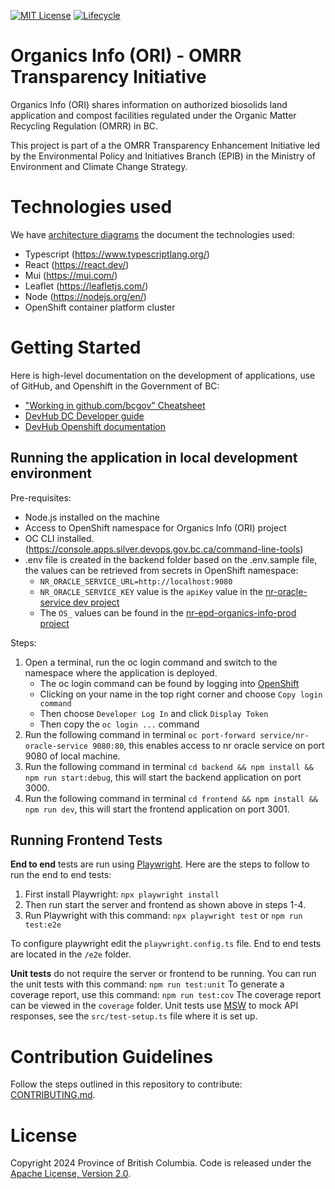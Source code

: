 [![MIT License](https://img.shields.io/github/license/bcgov/quickstart-openshift.svg)](/LICENSE.md)
[![Lifecycle](https://img.shields.io/badge/Lifecycle-Experimental-339999)](https://github.com/bcgov/repomountie/blob/master/doc/lifecycle-badges.md)

# Organics Info (ORI) - OMRR Transparency Initiative

Organics Info (ORI) shares information on authorized biosolids land application and compost facilities regulated under the Organic Matter Recycling Regulation (OMRR) in BC. 

This project is part of a the OMRR Transparency Enhancement Initiative led by the Environmental Policy and Initiatives Branch (EPIB) in the Ministry of Environment and Climate Change Strategy.

# Technologies used

We have [architecture diagrams](.diagrams/architecture) the document the technologies used:

- Typescript (https://www.typescriptlang.org/)
- React (https://react.dev/)
- Mui (https://mui.com/)
- Leaflet (https://leafletjs.com/)
- Node (https://nodejs.org/en/)
- OpenShift container platform cluster

# Getting Started

Here is high-level documentation on the development of applications, use of GitHub, and Openshift in the Government of BC: 
- ["Working in github.com/bcgov" Cheatsheet](https://github.com/bcgov/BC-Policy-Framework-For-GitHub/blob/master/BC-Gov-Org-HowTo/Cheatsheet.md)
- [DevHub DC Developer guide](https://developer.gov.bc.ca/docs/default/component/bc-developer-guide/)
- [DevHub Openshift documentation](https://developer.gov.bc.ca/docs/default/component/platform-developer-docs)

## Running the application in local development environment

Pre-requisites:

- Node.js installed on the machine
- Access to OpenShift namespace for Organics Info (ORI) project
- OC CLI installed.(https://console.apps.silver.devops.gov.bc.ca/command-line-tools)
- .env file is created in the backend folder based on the .env.sample file, the values can be retrieved from secrets in
  OpenShift namespace: 
  - `NR_ORACLE_SERVICE_URL=http://localhost:9080`
  - `NR_ORACLE_SERVICE_KEY` value is the `apiKey` value in the [nr-oracle-service dev project](https://console.apps.silver.devops.gov.bc.ca/k8s/ns/d37bb7-dev/secrets/nr-oracle-service)
  -  The `OS_` values can be found in the [nr-epd-organics-info-prod project](https://console.apps.silver.devops.gov.bc.ca/k8s/ns/d37bb7-prod/secrets/nr-epd-organics-info-prod)

Steps:

1. Open a terminal, run the oc login command and switch to the namespace where the application is deployed.
   - The oc login command can be found by logging into [OpenShift](https://console.apps.silver.devops.gov.bc.ca/)
   - Clicking on your name in the top right corner and choose `Copy login command` 
   - Then choose `Developer Log In` and click `Display Token`
   - Then copy the `oc login ...` command
2. Run the following command in terminal `oc port-forward service/nr-oracle-service 9080:80`, this enables access to nr
   oracle service on port 9080 of local machine.
3. Run the following command in terminal `cd backend && npm install && npm run start:debug`, this will start the backend
   application on port 3000.
4. Run the following command in terminal `cd frontend && npm install && npm run dev`, this will start the frontend
   application on port 3001.

## Running Frontend Tests

**End to end** tests are run using [Playwright](https://playwright.dev/).
Here are the steps to follow to run the end to end tests:
1. First install Playwright: `npx playwright install`
2. Then run start the server and frontend as shown above in steps 1-4.
3. Run Playwright with this command: `npx playwright test` or `npm run test:e2e`

To configure playwright edit the `playwright.config.ts` file.
End to end tests are located in the `/e2e` folder.

**Unit tests** do not require the server or frontend to be running.
You can run the unit tests with this command: `npm run test:unit`
To generate a coverage report, use this command: `npm run test:cov`
The coverage report can be viewed in the `coverage` folder.
Unit tests use [MSW](https://mswjs.io/) to mock API responses, see the
`src/test-setup.ts` file where it is set up.

# Contribution Guidelines

Follow the steps outlined in this repository to contribute: [CONTRIBUTING.md](./CONTRIBUTING.md).

# License

Copyright 2024 Province of British Columbia. Code is released under the [Apache License, Version 2.0](./LICENSE).
